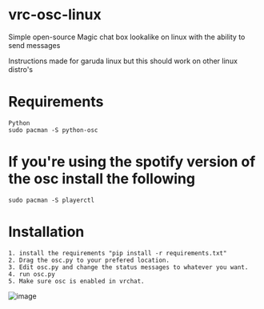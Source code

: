 # vrc-osc-linux

Simple open-source Magic chat box lookalike on linux with the ability to send messages

Instructions made for garuda linux but this should work on other linux distro's

# Requirements
```
Python
sudo pacman -S python-osc
```

# If you're using the spotify version of the osc install the following
```
sudo pacman -S playerctl
```

# Installation
```
1. install the requirements "pip install -r requirements.txt"
2. Drag the osc.py to your prefered location.
3. Edit osc.py and change the status messages to whatever you want.
4. run osc.py
5. Make sure osc is enabled in vrchat.
```

![image](https://github.com/user-attachments/assets/93b825c1-3f95-4614-be5e-493b3077f7c6)
